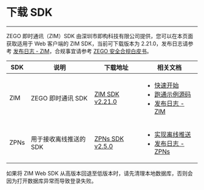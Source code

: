 # 下载 SDK

- - -

ZEGO 即时通讯（ZIM）SDK 由深圳市即构科技有限公司提供，您可以在本页面获取适用于 Web 客户端的 ZIM SDK，当前可下载版本为 2.21.0，发布日志请参考 [发布日志 - ZIM](/zim-web/client-sdks/zim-release-notes)，合规事宜请参考 [ZEGO 安全合规白皮书](https://doc-zh.zego.im/article/16142)。

| SDK | 说明 | 下载地址 | 相关文档 |
|-----|------|----------|----------|
| ZIM | ZEGO 即时通讯 SDK | [ZIM SDK v2.21.0](https://www.npmjs.com/package/zego-zim-web) | <ul><li>[快速开始](/zim-web/send-and-receive-messages)</li><li>[跑通示例源码](/zim-web/sample-code)</li><li>[发布日志 - ZIM](/zim-web/client-sdks/zim-release-notes)</li></ul> |
| ZPNs | 用于接收离线推送的 SDK | [ZPNs SDK v2.5.0](https://artifact-sdk.zego.im/zpns/sdk/web/ZPNs-main-web-shared-javascript.zip) | <ul><li>[实现离线推送](/zim-web/offline-push-notifications/implement-offline-push-notification)</li><li>[发布日志 - ZPNs](/zim-web/client-sdks/zpns-release-notes)</li></ul> |

<Warning title="注意">

如果将 ZIM Web SDK 从高版本回退至低版本时，请先清理本地数据库，否则会因为打开数据库异常而导致登录失败。
</Warning>
